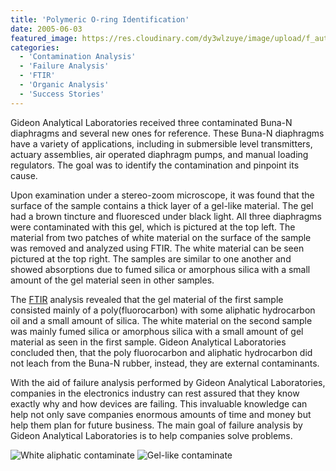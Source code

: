 ```yaml
---
title: 'Polymeric O-ring Identification'
date: 2005-06-03
featured_image: https://res.cloudinary.com/dy3wlzuye/image/upload/f_auto,c_scale,w_250/v1/GideonLabs/white-aliphatic-contaminate.jpg
categories:
  - 'Contamination Analysis'
  - 'Failure Analysis'
  - 'FTIR'
  - 'Organic Analysis'
  - 'Success Stories'
---
```


Gideon Analytical Laboratories received three contaminated Buna-N diaphragms and several new ones for reference. These Buna-N diaphragms have a variety of applications, including in submersible level transmitters, actuary assemblies, air operated diaphragm pumps, and manual loading regulators. The goal was to identify the contamination and pinpoint its cause.

Upon examination under a stereo-zoom microscope, it was found that the surface of the sample contains a thick layer of a gel-like material. The gel had a brown tincture and fluoresced under black light. All three diaphragms were contaminated with this gel, which is pictured at the top left. The material from two patches of white material on the surface of the sample was removed and analyzed using FTIR. The white material can be seen pictured at the top right. The samples are similar to one another and showed absorptions due to fumed silica or amorphous silica with a small amount of the gel material seen in other samples.

The [FTIR](/analytical-services/fourier-transform-infra-red-spectroscopy/) analysis revealed that the gel material of the first sample consisted mainly of a poly(fluorocarbon) with some aliphatic hydrocarbon oil and a small amount of silica. The white material on the second sample was mainly fumed silica or amorphous silica with a small amount of gel material as seen in the first sample. Gideon Analytical Laboratories concluded then, that the poly fluorocarbon and aliphatic hydrocarbon did not leach from the Buna-N rubber, instead, they are external contaminants.

With the aid of failure analysis performed by Gideon Analytical Laboratories, companies in the electronics industry can rest assured that they know exactly why and how devices are failing. This invaluable knowledge can help not only save companies enormous amounts of time and money but help them plan for future business. The main goal of failure analysis by Gideon Analytical Laboratories is to help companies solve problems.

![White aliphatic contaminate](https://res.cloudinary.com/dy3wlzuye/image/upload/f_auto,c_scale,w_300/GideonLabs/white-aliphatic-contaminate.jpg 'White aliphatic contaminate')
![Gel-like contaminate](https://res.cloudinary.com/dy3wlzuye/image/upload/f_auto,c_scale,w_300/GideonLabs/gel-like-contaminate.jpg 'Gel-like contaminate')
